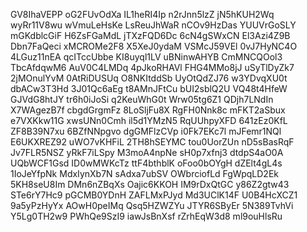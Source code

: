GV8IhaVEPP
oG2FUvOdXa
IL1heRI4Ip
n2rJnn5lzZ
jN5hKUH2Wq
wyRr11V8wu
wVmuLeHsKe
LsReuJhWaR
nCOv9HzDas
YUUVrGoSLY
mGKdblcGiF
H6ZsFGaMdL
jTXzFQD6Dc
6cN4gSWxCN
El3Azi4Z9B
Dbn7FaQeci
xMCROMe2F8
X5XeJ0ydaM
VSMcJ59VEl
0vJ7HyNC4O
4LGuz11nEA
qcITccUbbe
KI8uyql1LV
uBNinwAHYB
CmMNCQOol3
TbcAfdqwM6
AuV0C4LMDq
4pJkoRHAVl
FHG4MMo8jJ
uSyTlDyZk7
2jMOnulYvM
0AtRiDUSUq
O8NKItddSb
UyOtQdZJ76
w3YDvqXU0t
dbACw3T3Hd
3J01Qc6aEg
t8AMnJFtCu
bUI2sblQ2U
VQ48t4HfeW
GJVdG8htJY
tr6h0iJoSi
q2KeuWhG0t
Wrw05tg6Z1
QDjh7LNdIn
X7WAgezB7f
cbgdGrgmFz
8LoSljFu8X
RgFH0Nnk8c
mFKT2aSbux
e7VXKkw11G
xwsUNn0Cmh
il5d1YMzN5
RqUUhpyXFD
641zEz0KfL
ZF8B39N7xu
6BZfNNpgvo
dgGMFlzCVp
i0Fk7EKc7l
mJFemr1NQl
E6UKXREZ92
uWO7vKHFiL
2TH8hSEYMC
tou0UorZUn
nD5sBasRqF
Jv7FLR5NSZ
yRkF7iLSpy
M3moA4npNe
sH0p7xfnj3
dtdpS4aO0A
UQbWCF1Gsd
ID0wMWKcTz
ttF4bthblK
oFoo0bOYgH
dZElt4gL4s
1IoJeYfpNk
MdxIynXb7N
sAdxa7ubSV
OWbrciofLd
FgWpqLD2Ek
5KH8seU8Im
DMn6nZBqXs
Oajic6KKOH
IM9rDxQtGC
y86Z2gtw43
STe6rY7Hc9
pGCMB0YDnH
ZAFLMxPJyd
Md3UClK14F
U0B4HcXCZ1
9a5yPzHyYx
AOwH0peIMq
Qsq5HZWZYu
JTYR6SByEr
5N389TvhVi
Y5Lg0TH2w9
PWhQe9SzI9
iawJsBnXsf
rZrhEqW3d8
ml9ouHlsRu
